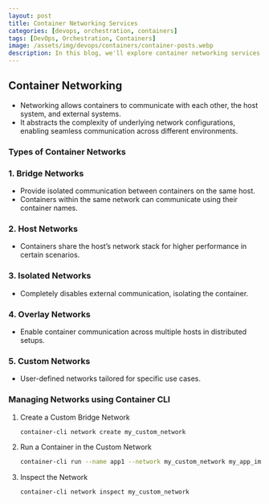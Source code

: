 ```yaml
---
layout: post
title: Container Networking Services
categories: [devops, orchestration, containers]
tags: [DevOps, Orchestration, Containers]
image: /assets/img/devops/containers/container-posts.webp
description: In this blog, we'll explore container networking services and their types.
---
```


## Container Networking

- Networking allows containers to communicate with each other, the host system, and external systems.
- It abstracts the complexity of underlying network configurations, enabling seamless communication across different environments.

### Types of Container Networks

### 1. Bridge Networks

- Provide isolated communication between containers on the same host.
- Containers within the same network can communicate using their container names.

### 2. Host Networks

- Containers share the host’s network stack for higher performance in certain scenarios.

### 3. Isolated Networks

- Completely disables external communication, isolating the container.

### 4. Overlay Networks

- Enable container communication across multiple hosts in distributed setups.

### 5. Custom Networks

- User-defined networks tailored for specific use cases.

### Managing Networks using Container CLI

1. Create a Custom Bridge Network

   ```sh
   container-cli network create my_custom_network
   ```

2. Run a Container in the Custom Network

   ```sh
   container-cli run --name app1 --network my_custom_network my_app_image
   ```

3. Inspect the Network

   ```sh
   container-cli network inspect my_custom_network
   ```
